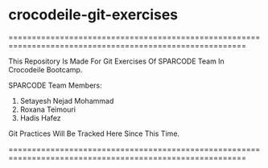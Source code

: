 # crocodeile-git-exercises

=========================================================================================================

This Repository Is Made For Git Exercises Of SPARCODE Team In Crocodeile Bootcamp.

SPARCODE Team Members:

1. Setayesh Nejad Mohammad
2. Roxana Teimouri
3. Hadis Hafez

Git Practices Will Be Tracked Here Since This Time.

=========================================================================================================
